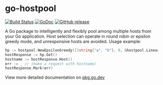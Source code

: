 go-hostpool
===========

[![Build Status](https://github.com/bitly/go-hostpool/actions/workflows/ci.yaml/badge.svg)](https://github.com/bitly/go-hostpool/actions)
[![GoDoc](https://pkg.go.dev/badge/github.com/bitly/go-hostpool)](https://pkg.go.dev/github.com/bitly/go-hostpool)
[![GitHub release](https://img.shields.io/github/release/bitly/go-hostpool.svg)](https://github.com/bitly/go-hostpool/releases/latest)


A Go package to intelligently and flexibly pool among multiple hosts from your Go application.
Host selection can operate in round robin or epsilon greedy mode, and unresponsive hosts are
avoided.
Usage example:

```go
hp := hostpool.NewEpsilonGreedy([]string{"a", "b"}, 0, &hostpool.LinearEpsilonValueCalculator{})
hostResponse := hp.Get()
hostname := hostResponse.Host()
err := _ // (make a request with hostname)
hostResponse.Mark(err)
```

View more detailed documentation on [pkg.go.dev](https://pkg.go.dev/github.com/bitly/go-hostpool)
